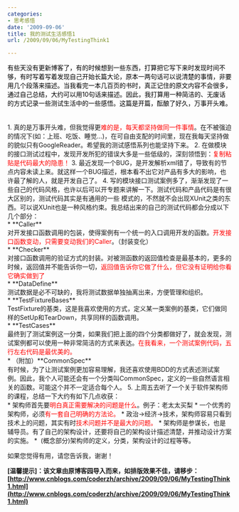 ```yaml
---
categories:
- 思考感悟
date: '2009-09-06'
title: 我的测试生活感悟1
url: /2009/09/06/MyTestingThink1

---
```



<div class="cnblogs_code"><span style="color: #000000;">有些天没有更新博客了，有的时候想到一些东西，打算把它写下来时发现时间不够，有时写着写着发现自己开始长篇大论，原本一两句话可以说清楚的事情，非要用几个段落来描述。当我看完一本几百页的书时，真正记住的原文内容不会很多，通过自己总结，大约可以用10句话来描述。因此，我打算用一种简洁的、无废话的方式记录一些测试生活中的一些感悟。这篇是开篇，酝酿了好久，万事开头难。</span></div>
<br />
<div>
<br />
1.  真的是万事开头难，但我觉得更<span style="color: red;">难的是，每天都坚持做同一件事情</span>。在不被强迫的情况下(如：上班、吃饭、睡觉...)，在可自由支配的时间里，现在我每天坚持做的貌似只有GoogleReader。希望我的测试感悟系列也能坚持下来。
2.  在做模块的接口测试过程中，发现开发所犯的错误大多是一些低级的，深刻领悟到：<span style="color: red;">复制粘贴是代码最大的隐患！</span>
3.  最近发现一个BUG，是开发解析xml错了，导致有的节点内容未读上来。就这样一个BUG描述，根本看不出它对产品有多大的影响，也许最了解的人，就是开发自己了。
4.  写的模块接口测试案例多了，渐渐发现了一些自己的代码风格，也许以后可以开专题来讲解一下。测试代码和产品代码是有很大区别的，测试代码其实是有通用的一些 模式的，不然就不会出现XUnit之类的东西。可以说XUnit也是一种风格约束。我总结出来的自己的测试代码都会分成以下几个部分：
<br />
        *   **Caller**
<br />
         对开发接口函数调用的包装，使得案例有一个统一的入口调用开发的函数。<span style="color: red;">开发接口函数变动，只需要变动我们的Caller</span>。（封装变化）
<br />
    *   **Checker**
<br />
         对接口函数调用的验证方式的封装。对被测函数的返回值检查是最基本的，更多的时候，返回值并不能告诉你一切，<span style="color: red;">返回值告诉你它做了什么，但它没有证明给你看它确实做到了</span>
<br />
    *   **DataDefine**
<br />
         测试数据是必不可缺的，我将测试数据单独抽离出来，方便管理和组织。
<br />
    *   **TestFixtureBases**
<br />
         TestFixture的基类，这是我喜欢使用的方式，定义某一类案例的基类，它们做同样的SetUp和TearDown，共享同样的函数调用。
<br />
    *   **TestCases**
<br />
         最终到了测试案例这一分类，如果我们把上面的四个分类都做好了，就会发现，测试案例都可以使用一种非常简洁的方式来表达。<span style="color: red;">在我看来，一个测试案例代码，五行左右代码是最优美的。</span>
<br />
    *   （附加）**CommonSpec**
<br />
         有时候，为了让测试案例更加容易理解，我还喜欢使用BDD的方式表述测试案例。因此，我个人可能还会有一个分类叫CommonSpec，定义的一些自然语言相关的函数。可能这个并不一定适合每个人。
5.  上周五去听了一个关于软件架构师的课程，总结一下大约有如下几点收获：
<br />
        *   架构师首先要<span style="color: red;">明白真正需要解决的问题是什么</span>。例子：老太太买梨
    *   一个优秀的架构师，必须<span style="color: red;">有一套自己明确的方法论。</span>
    *   政治-&gt;经济-&gt;技术，架构师容易只看到技术上的问题，其实有时<span style="color: red;">技术问题并不是最大的问题。</span>
    *   架构师是参谋长，也是辅导员。有了自己的架构设计，还要将自己的架构设计描述清楚，并推动设计方案的实施。
    *   &nbsp;(概念部分)架构师的定义，分类，架构设计的过程等等。
</div>
<div>

如果您觉得有用，请您告诉我，谢谢！</div>

**[温馨提示]：该文章由原博客园导入而来，如排版效果不佳，请移步：[http://www.cnblogs.com/coderzh/archive/2009/09/06/MyTestingThink1.html](http://www.cnblogs.com/coderzh/archive/2009/09/06/MyTestingThink1.html)**